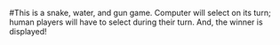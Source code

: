 #This is a snake, water, and gun game. 
Computer will select on its turn; human players will have to select during their turn. 
And, the winner is displayed!